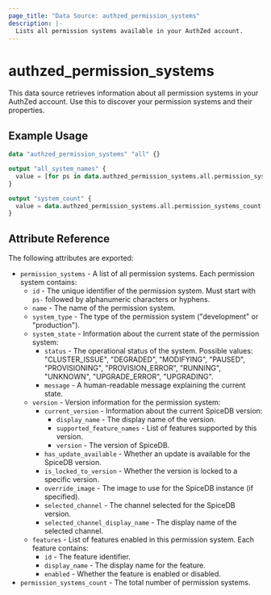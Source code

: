 ```yaml
---
page_title: "Data Source: authzed_permission_systems"
description: |-
  Lists all permission systems available in your AuthZed account.
---
```


# authzed_permission_systems

This data source retrieves information about all permission systems in your AuthZed account. Use this to discover your permission systems and their properties.

## Example Usage

```terraform
data "authzed_permission_systems" "all" {}

output "all_system_names" {
  value = [for ps in data.authzed_permission_systems.all.permission_systems : ps.name]
}

output "system_count" {
  value = data.authzed_permission_systems.all.permission_systems_count
}
```

## Attribute Reference

The following attributes are exported:

* `permission_systems` - A list of all permission systems. Each permission system contains:
  * `id` - The unique identifier of the permission system. Must start with `ps-` followed by alphanumeric characters or hyphens.
  * `name` - The name of the permission system.
  * `system_type` - The type of the permission system ("development" or "production").
  * `system_state` - Information about the current state of the permission system:
    * `status` - The operational status of the system. Possible values: "CLUSTER_ISSUE", "DEGRADED", "MODIFYING", "PAUSED", "PROVISIONING", "PROVISION_ERROR", "RUNNING", "UNKNOWN", "UPGRADE_ERROR", "UPGRADING".
    * `message` - A human-readable message explaining the current state.
  * `version` - Version information for the permission system:
    * `current_version` - Information about the current SpiceDB version:
      * `display_name` - The display name of the version.
      * `supported_feature_names` - List of features supported by this version.
      * `version` - The version of SpiceDB.
    * `has_update_available` - Whether an update is available for the SpiceDB version.
    * `is_locked_to_version` - Whether the version is locked to a specific version.
    * `override_image` - The image to use for the SpiceDB instance (if specified).
    * `selected_channel` - The channel selected for the SpiceDB version.
    * `selected_channel_display_name` - The display name of the selected channel.
  * `features` - List of features enabled in this permission system. Each feature contains:
    * `id` - The feature identifier.
    * `display_name` - The display name for the feature.
    * `enabled` - Whether the feature is enabled or disabled.
* `permission_systems_count` - The total number of permission systems.
